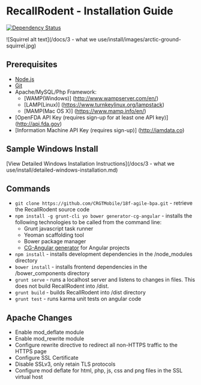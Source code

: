 # RecallRodent - Installation Guide
[![Dependency Status](https://www.versioneye.com/user/projects/55899654306662001d00017c/badge.svg?style=flat)](https://www.versioneye.com/user/projects/55899654306662001d00017c)

![Squirrel alt text](/docs/3 - what we use/install/images/arctic-ground-squirrel.jpg)


## Prerequisites

* [Node.js](https://nodejs.org)
* [Git](http://git-scm.com)
* Apache/MySQL/Php Framework:
  * [WAMP(Windows)] (http://www.wampserver.com/en/)
  * [LAMP(Linux)] (https://www.turnkeylinux.org/lampstack)
  * [MAMP(Mac OS X)] (https://www.mamp.info/en/)
* [OpenFDA API Key (requires sign-up for at least one API key)] (http://api.fda.gov)
* [Information Machine API Key (requires sign-up)] (http://iamdata.co)

## Sample Windows Install

[View Detailed Windows Installation Instructions](/docs/3 - what we use/install/detailed-windows-installation.md)

## Commands

* ``git clone https://github.com/CRGTMobile/18f-agile-bpa.git`` - retrieve the RecallRodent source code
* ``npm install -g grunt-cli yo bower generator-cg-angular`` - installs the following technologies to be called from the command line:
  * Grunt javascript task runner
  * Yeoman scaffolding tool
  * Bower package manager
  * [CG-Angular generator](https://github.com/cgross/generator-cg-angular) for Angular projects
* ``npm install`` - installs development dependencies in the /node_modules directory
* ``bower install`` - installs frontend dependencies in the /bower_components directory
* ``grunt serve`` - runs a localhost server and listens to changes in files. This does not build RecallRodent into /dist.
* ``grunt build`` - builds RecallRodent into /dist directory
* ``grunt test`` - runs karma unit tests on angular code

## Apache Changes

* Enable mod_deflate module
* Enable mod_rewrite module
* Configure rewrite directive to redirect all non-HTTPS traffic to the HTTPS page
* Configure SSL Certificate
* Disable SSLv3, only retain TLS protocols
* Configure mod deflate for html, php, js, css and png files in the SSL virtual host




